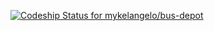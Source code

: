 [![Codeship Status for mykelangelo/bus-depot](https://app.codeship.com/projects/ba87f830-09f1-0137-2b83-7a7d986a7277/status?branch=master)](https://app.codeship.com/projects/326158)